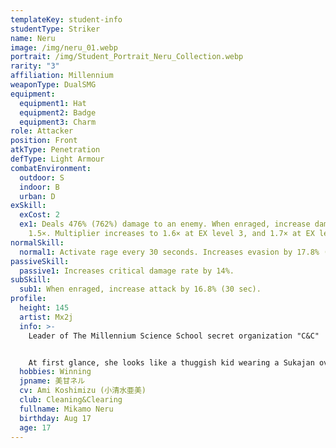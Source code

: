 ```yaml
---
templateKey: student-info
studentType: Striker
name: Neru
image: /img/neru_01.webp
portrait: /img/Student_Portrait_Neru_Collection.webp
rarity: "3"
affiliation: Millennium
weaponType: DualSMG
equipment:
  equipment1: Hat
  equipment2: Badge
  equipment3: Charm
role: Attacker
position: Front
atkType: Penetration
defType: Light Armour
combatEnvironment:
  outdoor: S
  indoor: B
  urban: D
exSkill:
  exCost: 2
  ex1: Deals 476% (762%) damage to an enemy. When enraged, increase damage by
    1.5×. Multiplier increases to 1.6× at EX level 3, and 1.7× at EX level 5.
normalSkill:
  normal1: Activate rage every 30 seconds. Increases evasion by 17.8% (20 sec).
passiveSkill:
  passive1: Increases critical damage rate by 14%.
subSkill:
  sub1: When enraged, increase attack by 16.8% (30 sec).
profile:
  height: 145
  artist: Mx2j
  info: >-
    Leader of The Millennium Science School secret organization "C&C"


    At first glance, she looks like a thuggish kid wearing a Sukajan over a maid's uniform, but in fact, she is the strongest agent in the business with a 100% success rate of requests. For this reason, her call sign "Double O" is considered a symbol of victory by those in the industry.
  hobbies: Winning
  jpname: 美甘ネル
  cv: Ami Koshimizu (小清水亜美)
  club: Cleaning&Clearing
  fullname: Mikamo Neru
  birthday: Aug 17
  age: 17
---
```

